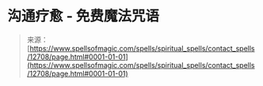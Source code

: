 <!--yml

分类：未分类

日期：2024-06-12 18:50:34

-->

# 沟通疗愈 - 免费魔法咒语

> 来源：[https://www.spellsofmagic.com/spells/spiritual_spells/contact_spells/12708/page.html#0001-01-01](https://www.spellsofmagic.com/spells/spiritual_spells/contact_spells/12708/page.html#0001-01-01)
